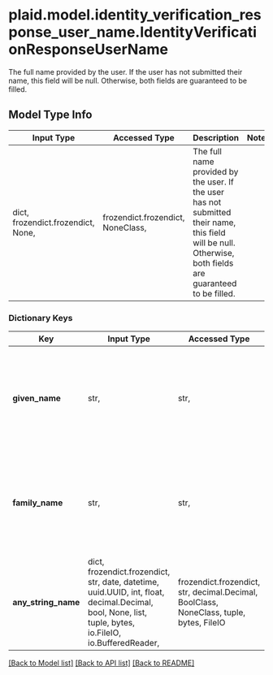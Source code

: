 # plaid.model.identity_verification_response_user_name.IdentityVerificationResponseUserName

The full name provided by the user. If the user has not submitted their name, this field will be null. Otherwise, both fields are guaranteed to be filled.

## Model Type Info
Input Type | Accessed Type | Description | Notes
------------ | ------------- | ------------- | -------------
dict, frozendict.frozendict, None,  | frozendict.frozendict, NoneClass,  | The full name provided by the user. If the user has not submitted their name, this field will be null. Otherwise, both fields are guaranteed to be filled. | 

### Dictionary Keys
Key | Input Type | Accessed Type | Description | Notes
------------ | ------------- | ------------- | ------------- | -------------
**given_name** | str,  | str,  | A string with at least one non-whitespace character, with a max length of 100 characters. | 
**family_name** | str,  | str,  | A string with at least one non-whitespace character, with a max length of 100 characters. | 
**any_string_name** | dict, frozendict.frozendict, str, date, datetime, uuid.UUID, int, float, decimal.Decimal, bool, None, list, tuple, bytes, io.FileIO, io.BufferedReader,  | frozendict.frozendict, str, decimal.Decimal, BoolClass, NoneClass, tuple, bytes, FileIO | any string name can be used but the value must be the correct type | [optional]

[[Back to Model list]](../../README.md#documentation-for-models) [[Back to API list]](../../README.md#documentation-for-api-endpoints) [[Back to README]](../../README.md)

